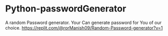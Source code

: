 # Python-passwordGenerator
A random Password generator. 
Your Can generate password for  You of our choice.
https://replit.com/@rorManish09/Random-Password-generator?v=1
